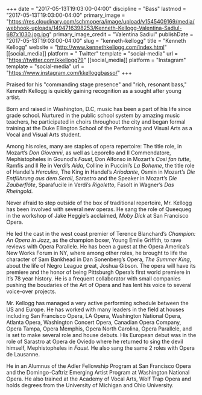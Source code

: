 +++
date = "2017-05-13T19:03:00-04:00"
discipline = "Bass"
lastmod = "2017-05-13T19:03:00-04:00"
primary_image = "https://res.cloudinary.com/schmopera/image/upload/v1545409169/media/webhook-uploads/1494716398253/Kenneth-Kellogg-Valentina-Sadiul-687x1030.jpg.jpg"
primary_image_credit = "Valentina Sadiul"
publishDate = "2017-05-13T19:03:00-04:00"
slug = "kenneth-kellogg"
title = "Kenneth Kellogg"
website = "http://www.kennethkellogg.com/index.html"
[[social_media]]
platform = " Twitter"
template = "social-media"
url = "https://twitter.com/kkellogg79"
[[social_media]]
platform = "Instagram"
template = "social-media"
url = "https://www.instagram.com/kkelloggbasso/"
+++

Praised for his "commanding stage presence" and "rich, resonant bass," Kenneth Kellogg is quickly gaining recognition as a sought after young artist.

Born and raised in Washington, D.C, music has been a part of his life since grade school. Nurtured in the public school system by amazing music teachers, he participated in choirs throughout the city and began formal training at the Duke Ellington School of the Performing and Visual Arts as a Vocal and Visual Arts student. 

Among his roles, many are staples of opera repertoire:  The title role, in Mozart’s *Don Giovanni*,  as well as Leporello and  Il Commendatore,  Mephistopheles in Gounod’s *Faust*, Don Alfonso in Mozart’s *Cosi fan tutte*, Ramfis and Il Re in Verdi’s *Aida*, Colline in Puccini’s *La Boheme*, the title role of Handel’s *Hercules*, The King in Handel’s *Ariodante*, Osmin in Mozart’s *Die Entführung aus dem Serail*, Sarastro and the Speaker in Mozart’s *Die Zauberflöte*, Sparafucile in Verdi’s *Rigoletto*, Fasolt in Wagner’s *Das Rheingold*.

Never afraid to step outside of the box of traditional repertoire, Mr. Kellogg has been involved with several new operas. He sang the role of Queequeg in the workshop of Jake Heggie’s acclaimed, *Moby Dick* at San Francisco Opera.
 
He led the cast in the west coast premier of Terence Blanchard’s *Champion: An Opera in Jazz*, as the champion boxer, Young Emile Griffith, to rave reviews with Opera Parallele.  He has been a guest at the Opera America’s New Works Forum in NY, where among other roles, he brought to life the character of Sam Bankhead in Dan Sonenberg’s Opera, *The Summer King*, about the life of Negro League great, Joshua Gibson. The opera will have its premiere and the honor of being Pittsburgh Opera’s first world premiere in it’s 78 year history. He is a frequent collaborator with small companies pushing the boudaries of the Art of Opera and has lent his voice to several voice-over projects.

Mr. Kellogg has managed a very active performing schedule between the US and Europe.  He has worked with many leaders in the field at houses including San Francisco Opera, LA Opera, Washington National Opera, Atlanta Opera, Washington Concert Opera, Canadian Opera Company, Opera Tampa, Opera Memphis, Opera North Carolina, Opera Parallele, and is set to make several role and house debuts.  His European debut was in the role of Sarastro at Opera de Oviedo where he returned to sing the devil himself, Mephistopheles in *Faust*. He also sang the same 2 roles with Opera de Lausanne.

He in an Alumnus of the Adler Fellowship Program at San Francisco Opera and the Domingo-Caftriz Emerging Artist Program at Washington National Opera.  He also trained at the Academy of Vocal Arts, Wolf Trap Opera and holds degrees from the University of Michigan and Ohio University. 
